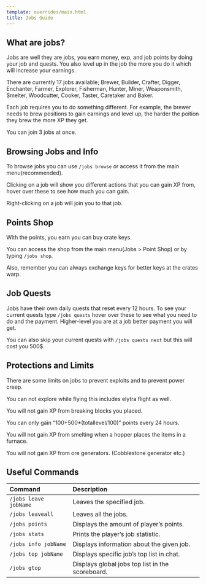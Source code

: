 ```yaml
---
template: overrides/main.html
title: Jobs Guide
---
```


## What are jobs?

Jobs are well they are jobs, you earn money, exp, and job points by doing your job and quests. You also level up in the job the more you do it which will increase your earnings.

There are currently 17 jobs available; Brewer, Builder, Crafter, Digger, Enchanter, Farmer, Explorer, Fisherman, Hunter, Miner, Weaponsmith, Smelter, Woodcutter, Cooker, Taster, Caretaker and Baker.

Each job requires you to do something different. For example, the brewer needs to brew positions to gain earnings and level up, the harder the poition they brew the more XP they get.

You can join 3 jobs at once.

## Browsing Jobs and Info

To browse jobs you can use `/jobs browse` or access it from the main menu(recommended).

Clicking on a job will show you different actions that you can gain XP from, hover over these to see how much you can gain.

Right-clicking on a job will join you to that job.

## Points Shop

With the points, you earn you can buy crate keys.

You can access the shop from the main menu(Jobs > Point Shop) or by typing `/jobs shop`.

Also, remember you can always exchange keys for better keys at the crates warp.

## Job Quests

Jobs have their own daily quests that reset every 12 hours. To see your current quests type `/jobs quests` hover over these to see what you need to do and the payment. Higher-level you are at a job better payment you will get.

You can also skip your current quests with `/jobs quests next` but this will cost you 500$.


## Protections and Limits

There are some limits on jobs to prevent exploits and to prevent power creep.

You can not explore while flying this includes elytra flight as well.

You will not gain XP from breaking blocks you placed.

You can only gain “100+500*(totallevel/100)” points every 24 hours.

You will not gain XP from smelting when a hopper places the items in a furnace.

You will not gain XP from ore generators. (Cobblestone generator etc.)

## Useful Commands

| Command     | Description                          |
| :---------- | :----------------------------------- |
| `/jobs leave jobName` | Leaves the specified job.  |
| `/jobs leaveall` | Leaves all the jobs.  |
| `/jobs points` | Displays the amount of player’s points.  |
| `/jobs stats` | Prints the player’s job statistic.  |
| `/jobs info jobName` | Displays information about the given job.  |
| `/jobs top jobName` | Displays specific job’s top list in chat.  |
| `/jobs gtop` | Displays global jobs top list in the scoreboard.  |